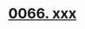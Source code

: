 # [0066. xxx](https://github.com/Tdahuyou/TNotes.react/tree/main/notes/0066.%20xxx)

<!-- region:toc -->



<!-- endregion:toc -->
